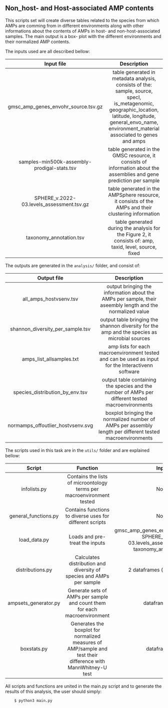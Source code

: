 ## Non_host- and Host-associated AMP contents

This scripts set will create diverse tables related to the species from which AMPs 
are comming from in different environments along with other informations about the
contents of AMPs in host- and non-host-associated samples. The main output is a box-
plot with the different environments and their normalized AMP contents.

The inputs used are all described bellow:

| **Input file** | **Description** |
| :---: | :---: |
| gmsc_amp_genes_envohr_source.tsv.gz | table generated in metadata analysis, consists of the: sample, source, specI, is_metagenomic, geographic_location, latitude, longitude, general_envo_name, environment_material associated to genes and amps |
| samples-min500k-assembly-prodigal-stats.tsv | table generated in the GMSC resource, it consists of information about the assemblies and gene prediction per sample | 
| SPHERE_v.2022-03.levels_assessment.tsv.gz | table generated in the AMPSphere resource, it consists of the AMPs and their clustering information |
| taxonomy_annotation.tsv | table generated during the analysis for the Figure 2, it consists of: amp, taxid, level, source, fixed |

The outputs are generated in the `analysis/` folder, and consist of:

| **Output file** | **Description** |
| :---: | :---: |
| all_amps_hostvsenv.tsv | output bringing the information about the AMPs per sample, their aseembly length and the normalized value |
| shannon_diversity_per_sample.tsv | output table bringing the shannon diversity for the amp and the species as microbial sources |
| amps_list_allsamples.txt | amp lists for each macroenvironment tested and can be used as input for the Interactivenn software |
| species_distribution_by_env.tsv | output table containing the species and the number of AMPs per different tested macroenvironments |
| normamps_offoutlier_hostvsenv.svg | boxplot bringing the normalized number of AMPs per assembly length per different tested macroenvironments |

The scripts used in this task are in the `utils/` folder and are explained bellow:

| **Script** | **Function** | **Input** | **Outputs** |
| :---: | :---: | :---: | :---: |
| infolists.py | Contains the lists of microontology terms per macroenvironment tested | None | None |
| general_functions.py | Contains functions to diverse uses for different scripts | None | None |
| load_data.py | Loads and pre-treat the inputs | gmsc_amp_genes_envohr_source.tsv.gz, SPHERE_v.2022-03.levels_assessment.tsv.gz, taxonomy_annotation.tsv | 2 dataframes (data, spheres) |
| distributions.py | Calculates distribution and diversity of species and AMPs per sample | 2 dataframes (data, spheres) | shannon_diversity_per_sample.tsv, species_distribution_by_env.tsv |
| ampsets_generator.py | Generate sets of AMPs per sample and count them for each macroenvironment | dataframe(data) | exports the files all_amps_hostvsenv.tsv, amps_list_allsamples.txt, and generates the dataframe (df) |
| boxstats.py | Generates the boxplot for normalized measures of AMP/sample and test their difference with MannWhitney-U test | dataframe(df) | normamps_offoutlier_hostvsenv.svg |

All scripts and functions are united in the main.py script and to generate the results
of this analysis, the user should simply:

```
    $ python3 main.py
```

